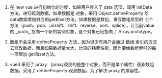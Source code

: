 1. 在 new vue 进行初始化的时候，如果用户传入了 data 选项，调用 initData 方法。递归观测数据，如果数据是 对象，采用 Object.defineProperty 给data数据增加对应的get和set方法，如果数据是数组，重写数组原型的 七个方法（push、pop、unshift、shift、reverse、sort、splice），让当前value的 \__proto__ 指向一个新的实例对象，这个对象已经指向了 Array.prototype。



2. 数组不会采用 defineProperty 方法，因为很少有用户会通过 数组 索引的方式去修改数据，而且如果数据量太大，比较的耗费性能，因为要给数组索引的每一项增加 get和set方法。



3. vue3 采用了 proxy （proxy观测的是整个对象，而不是单个属性）观非数组数据，采用了 defineProperty 观测数组，为了解决 proxy 的兼容性。



